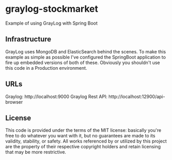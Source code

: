 # graylog-stockmarket
Example of using GrayLog with Spring Boot

## Infrastructure
GrayLog uses MongoDB and ElasticSearch behind the scenes. To make this example as simple as possible I've configured the SpringBoot application to fire up embedded versions of both of these. Obviously you shouldn't use this code in a Production environment.

## URLs
Graylog: http://localhost:9000
Graylog Rest API: http://localhost:12900/api-browser

## License
This code is provided under the terms of the MIT license: basically you're free to do whatever you want with it, but no guarantees are made to its validity, stability, or safety. All works referenced by or utilized by this project are the property of their respective copyright holders and retain licensing that may be more restrictive.